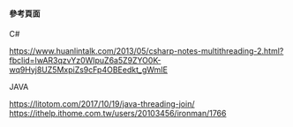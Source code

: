 ###  ###
###
###

#### 參考頁面 #### 

C#

https://www.huanlintalk.com/2013/05/csharp-notes-multithreading-2.html?fbclid=IwAR3qzvYz0WIpuZ6a5Z9ZYO0K-wq9Hyj8UZ5MxpiZs9cFp4OBEedkt_gWmIE

JAVA

https://litotom.com/2017/10/19/java-threading-join/
https://ithelp.ithome.com.tw/users/20103456/ironman/1766